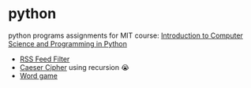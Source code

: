 # python
python programs assignments for MIT course: [Introduction to Computer Science and Programming in Python](https://ocw.mit.edu/courses/6-0001-introduction-to-computer-science-and-programming-in-python-fall-2016/) 

* [RSS Feed Filter](https://github.com/Dina-Adel-1302/python/tree/main/RSS%20Feed%20Filter)
* [Caeser Cipher](https://github.com/Dina-Adel-1302/python/tree/main/Caeser%20Cipher) using recursion :sob:
* [Word game](https://github.com/Dina-Adel-1302/python/tree/main/Word%20Game)
